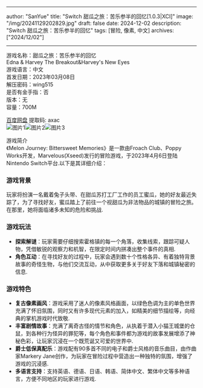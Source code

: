 
---
author: "SanYue"
title: "Switch 甜瓜之旅：苦乐参半的回忆[1.0.3|XCI]"
image: "/img/20241129202829.jpg"
draft: false
date: 2024-12-02
description: "Switch 甜瓜之旅：苦乐参半的回忆"
tags: [冒险, 像素, 中文]
archives: ["2024/12/02"]

---

游戏名称：甜瓜之旅：苦乐参半的回忆   
Edna & Harvey The Breakout&Harvey's New Eyes    
游戏语言：中文  
首发日期：2023年03月08日  
解压密码：wing515  
是否有金手指：否  
版本：无   
容量：700M

[百度网盘](https://pan.baidu.com/s/1GELOfuYcx54H-ZLw5O5cDw) 提取码: axac  
![图片1](/img/754380.jpg)![图片2](/img/ac4128.jpg)![图片3](/img/54e088.jpg)  

游戏简介  
《Melon Journey: Bittersweet Memories》是一款由Froach Club、Poppy Works开发，Marvelous(Xseed)发行的冒险游戏，于2023年4月6日登陆Nintendo Switch平台.以下是其详细介绍：

### 游戏背景
玩家将扮演一名戴着兔子头带、在甜瓜苏打工厂工作的员工蜜瓜，她的好友最近失踪了，为了寻找好友，蜜瓜踏上了前往一个视甜瓜为非法物品的城镇的冒险之旅。在那里，她将面临诸多未知的危险和挑战.

### 游戏玩法
- **探索解谜**：玩家需要仔细搜索霍格镇的每一个角落，收集线索，跟踪可疑人物，凭借敏锐的观察力和机智，在限定时间内拼凑出整个事件的真相.
- **角色互动**：在寻找好友的过程中，玩家会遇到数十个性格各异、有着独特背景故事的奇怪生物，与他们交流互动，从中获取更多关于好友下落和城镇秘密的信息.

### 游戏特色
- **复古像素画风**：游戏采用了迷人的像素风格画面，以绿色色调为主的单色世界充满了怀旧氛围，同时又有许多现代元素的加入，如精美的细节描绘等，向经典的掌机游戏时代致敬.
- **丰富剧情故事**：充满了离奇古怪的情节和角色，从执着于潜入小猫王城堡的仓鼠，到各种行为怪异的罪犯等，每个角色和事件都为游戏的故事发展增添了神秘色彩，让玩家沉浸在一个既荒诞又可爱的世界中.
- **爵士低保真配乐**：游戏配有90多首不同的电子和爵士风格的音乐曲目，由作曲家Markery Jane创作，为玩家在冒险过程中营造出一种独特的氛围，增强了游戏的沉浸感.
- **多语言支持**：支持英语、德语、日语、韩语、简体中文、繁体中文等多种语言，方便不同地区的玩家进行游戏.
 
